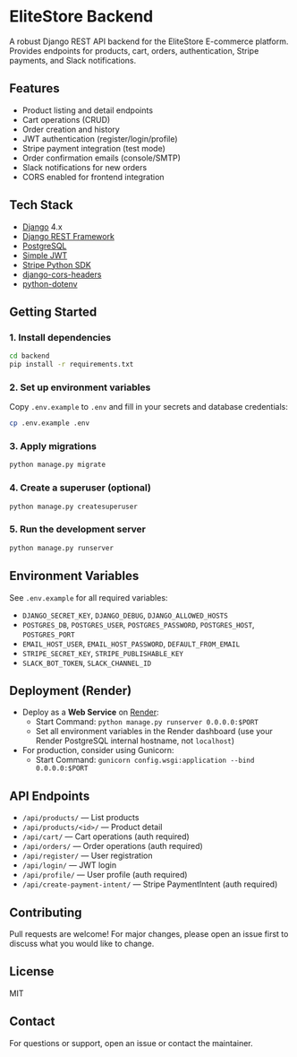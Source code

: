 # EliteStore Backend

A robust Django REST API backend for the EliteStore E-commerce platform. Provides endpoints for products, cart, orders, authentication, Stripe payments, and Slack notifications.

## Features
- Product listing and detail endpoints
- Cart operations (CRUD)
- Order creation and history
- JWT authentication (register/login/profile)
- Stripe payment integration (test mode)
- Order confirmation emails (console/SMTP)
- Slack notifications for new orders
- CORS enabled for frontend integration

## Tech Stack
- [Django](https://www.djangoproject.com/) 4.x
- [Django REST Framework](https://www.django-rest-framework.org/)
- [PostgreSQL](https://www.postgresql.org/)
- [Simple JWT](https://django-rest-framework-simplejwt.readthedocs.io/en/latest/)
- [Stripe Python SDK](https://stripe.com/docs/api?lang=python)
- [django-cors-headers](https://github.com/adamchainz/django-cors-headers)
- [python-dotenv](https://github.com/theskumar/python-dotenv)

## Getting Started

### 1. Install dependencies
```sh
cd backend
pip install -r requirements.txt
```

### 2. Set up environment variables
Copy `.env.example` to `.env` and fill in your secrets and database credentials:
```sh
cp .env.example .env
```

### 3. Apply migrations
```sh
python manage.py migrate
```

### 4. Create a superuser (optional)
```sh
python manage.py createsuperuser
```

### 5. Run the development server
```sh
python manage.py runserver
```

## Environment Variables
See `.env.example` for all required variables:
- `DJANGO_SECRET_KEY`, `DJANGO_DEBUG`, `DJANGO_ALLOWED_HOSTS`
- `POSTGRES_DB`, `POSTGRES_USER`, `POSTGRES_PASSWORD`, `POSTGRES_HOST`, `POSTGRES_PORT`
- `EMAIL_HOST_USER`, `EMAIL_HOST_PASSWORD`, `DEFAULT_FROM_EMAIL`
- `STRIPE_SECRET_KEY`, `STRIPE_PUBLISHABLE_KEY`
- `SLACK_BOT_TOKEN`, `SLACK_CHANNEL_ID`

## Deployment (Render)
- Deploy as a **Web Service** on [Render](https://render.com/):
  - Start Command: `python manage.py runserver 0.0.0.0:$PORT`
  - Set all environment variables in the Render dashboard (use your Render PostgreSQL internal hostname, not `localhost`)
- For production, consider using Gunicorn:
  - Start Command: `gunicorn config.wsgi:application --bind 0.0.0.0:$PORT`

## API Endpoints
- `/api/products/` — List products
- `/api/products/<id>/` — Product detail
- `/api/cart/` — Cart operations (auth required)
- `/api/orders/` — Order operations (auth required)
- `/api/register/` — User registration
- `/api/login/` — JWT login
- `/api/profile/` — User profile (auth required)
- `/api/create-payment-intent/` — Stripe PaymentIntent (auth required)

## Contributing
Pull requests are welcome! For major changes, please open an issue first to discuss what you would like to change.

## License
MIT

## Contact
For questions or support, open an issue or contact the maintainer. 